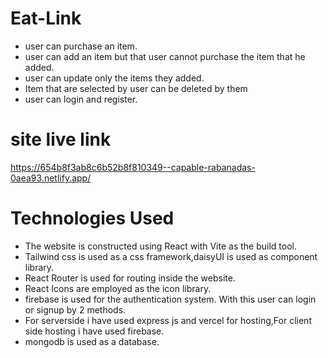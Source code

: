 

# Eat-Link

- user can purchase an item.
- user can add an item but that user cannot purchase the item that he added.
- user can update only the items they added.
- Item that are selected by user can be deleted by them
- user can login and register.



# site live link
https://654b8f3ab8c6b52b8f810349--capable-rabanadas-0aea93.netlify.app/


  # Technologies Used
  - The website is constructed using React with Vite as the build tool.
  - Tailwind css is used as a css framework,daisyUI is used as component library.
  - React Router is used for routing inside the website.
  - React Icons are employed as the icon library.
  - firebase is used for the authentication system. With this user can login or signup by 2 methods.
  - For serverside i have used express js and vercel for hosting,For client side hosting i have used firebase.
  - mongodb is used as a database.

